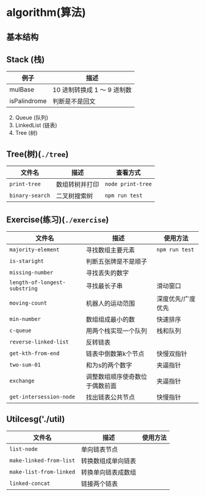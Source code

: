 # algorithm(算法)

## 基本结构

## Stack (栈)

| 例子         | 描述                        |
| ------------ | --------------------------- |
| mulBase      | 10 进制转换成 1 ～ 9 进制数 |
| isPalindrome | 判断是不是回文              |

2.  Queue (队列)
3.  LinkedList (链表)
4.  Tree (树)


## Tree(树)(`./tree`)

| 文件名          | 描述           | 查看方式          |
| --------------- | -------------- | ----------------- |
| `print-tree`    | 数组转树并打印 | `node print-tree` |
| `binary-search` | 二叉树搜索树   | `npm run test`    |

## Exercise(练习)(`./exercise`)

| 文件名                        | 描述                           | 使用方法          |
| ----------------------------- | ------------------------------ | ----------------- |
| `majority-element`            | 寻找数组主要元素               | `npm run test`    |
| `is-staright`                 | 判断五张牌是不是顺子           |                   |
| `missing-number`              | 寻找丢失的数字                 |                   |
| `length-of-longest-substring` | 寻找最长子串                   | 滑动窗口          |
| `moving-count`                | 机器人的运动范围               | 深度优先/广度优先 |
| `min-number`                  | 数组组成最小的数               | 快速排序          |
| `c-queue`                     | 用两个栈实现一个队列           | 栈和队列          |
| `reverse-linked-list`         | 反转链表                       |                   |
| `get-kth-from-end`            | 链表中倒数第k个节点            | 快慢双指针        |
| `two-sum-01`                  | 和为s的两个数字                | 夹逼指针          |
| `exchange`                    | 调整数组顺序使奇数位于偶数前面 | 夹逼指针          |
| `get-intersession-node`       | 找出链表公共节点               | 快慢指针          |

## Utilcesg('./util)
| 文件名                  | 描述               | 使用方法 |
| ----------------------- | ------------------ | -------- |
| `list-node`             | 单向链表节点       |          |
| `make-linked-from-list` | 转换数组成单向链表 |          |
| `make-list-from-linked` | 转换单向链表成数组 |          |
| `linked-concat`         | 链接两个链表       |          |
